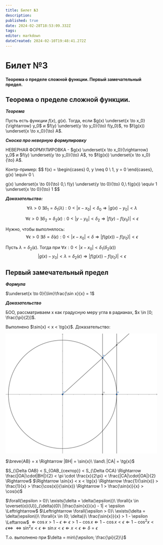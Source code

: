 ```yaml
---
title: Билет №3
description: 
published: true
date: 2024-02-28T18:53:09.332Z
tags: 
editor: markdown
dateCreated: 2024-02-10T19:48:41.272Z
---
```


# Билет №3
#### Теорема о пределе сложной функции. Первый замечательный предел.

## Теорема о пределе сложной функции.

***Теорема***

Пусть есть функции $f(x)$, $g(x)$.
Тогда, если $g(x) \underset{x \to x_0}{\rightarrow} y_0$ и $f(y) \underset{y \to y_0}{\to} f(y_0)$, то $f(g(x)) \underset{x \to x_0}{\to} A$.

***Сноска про неверную формулировку***

НЕВЕРНАЯ ФОРМУЛИРОВКА - $g(x) \underset{x \to x_0}{\rightarrow} y_0$ и $f(y) \underset{y \to y_0}{\to} A$, то $f(g(x)) \underset{x \to x_0}{\to} A$.

Контр-пример: 
$$
f(x) = 
\begin{cases}
  0, y \neq 0 \\
  1, y = 0
\end{cases}, 
g(x) \equiv 0 \\
 
g(x) \underset{x \to 0}{\to} 0,\ f(y) \underset{y \to 0}{\to} 0,\ f(g(x)) \equiv 1 \underset{x \to 0}{\to} 1
$$

***Доказательство:***

$$\forall{\lambda > 0}\ \exists{\delta_1 = \delta_1(\lambda)}: 0 < |x - x_0| < \delta_0 \Rightarrow |g(x) - y_0| < \lambda$$

$$\forall{\epsilon > 0}\ \exists{\delta_2 = \delta_2(\epsilon)}: 0 < |y - y_0| < \delta_2 \Rightarrow |f(y) - f(y_0)| < \epsilon$$

Нужно, чтобы выполнялось:
$$\forall{\epsilon > 0}\ \exists{\delta = \delta(\epsilon): 0 < |x - x_0| < \delta \Rightarrow |f(g(x)) - f(y_0)| < \epsilon}$$

Пусть $\lambda = \delta_2(\epsilon)$. Тогда при $\forall{x} : 0 < |x - x_0| < \delta_1(\delta_2(\epsilon))$
$$|g(x) - y_0| < \lambda = \delta_2(\epsilon) \Rightarrow |f(g(x)) - f(y_0)| < \epsilon$$

## Первый замечательный предел

***Формула***

$\underset{x \to 0}{\lim}\frac{\sin x}{x} = 1$

***Доказательство***

БОО, рассматриваем x как градусную меру угла в радианах, $x \in [0; \frac{\pi}{2}]$.

Выполнено $\sin{x} < x < \tg{x}$. Доказательство:

<img src="/geometry_export.svg" alt="drawing" width="500"/>



$\breve{AB} = x \Rightarrow |BH| = \sin{x}\ \land\ |СA| = \tg{x}$

$S_{\Delta OAB} < S_{OAB_{сектор}} < S_{\Delta OCA} \Rightarrow \frac{|OA|\cdot|BH|}{2} < \pi \cdot \frac{x}{2\pi} < \frac{|СA|\cdot|OA|}{2} \Rightarrow$
$\Rightarrow \sin{x} < x < \tg{x} \Rightarrow \frac{1}{\sin(x)} > \frac{1}{x} > \frac{\cos(x)}{\sin(x)} \Rightarrow 1 > \frac{\sin(x)}{x} > \cos(x)$

$\forall{\epsilon > 0}\ \exists{\delta = \delta(\epsilon)}\ \forall{x \in \overset{o}{U}}_{\delta}(0)\ |\frac{\sin{x}}{x} - 1| < \epsilon \Leftrightarrow$
$\Leftrightarrow \forall{\epsilon > 0}\ \exists{\delta = \delta(\epsilon)}\ \forall{x \in (0; \delta)}\ \frac{\sin{x}}{x} > 1 - \epsilon \Leftarrow$
$\Leftarrow \cos{x} > 1 - \epsilon \Leftarrow \epsilon > 1 - \cos{x} \Leftarrow 1 - \cos{x} < \epsilon \Leftarrow 1 - \cos^2{x} < \epsilon \Leftrightarrow$
$\Leftrightarrow \sin^2{x} < \epsilon \Leftarrow \sin{x} < \epsilon \Leftarrow x < \epsilon \Leftarrow \delta = \epsilon$

Т.о. выполнено при $\delta = min\{\epsilon; \frac{\pi}{2}\}$